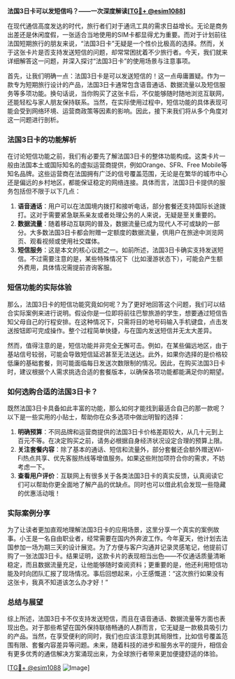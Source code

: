 **法国3日卡可以发短信吗？——一次深度解读[[TG💪+ @esim1088](https://t.me/s/esim1088)]**

在现代通信高度发达的时代，旅行者们对于通讯工具的需求日益增长。无论是商务出差还是休闲度假，一张适合当地使用的SIM卡都显得尤为重要。而对于计划前往法国短期旅行的朋友来说，“法国3日卡”无疑是一个性价比极高的选择。然而，关于这张卡片是否支持发送短信的问题，却常常困扰着不少旅行者。今天，我们就来详细解答这一问题，并深入探讨“法国3日卡”的使用场景与注意事项。

首先，让我们明确一点：法国3日卡是可以发送短信的！这一点毋庸置疑。作为一款专为短期旅行设计的产品，法国3日卡通常包含语音通话、数据流量以及短信服务等多项功能。换句话说，当你购买了这张卡后，不仅能够随时随地浏览互联网，还能轻松与家人朋友保持联系。当然，在实际使用过程中，短信功能的具体表现可能会受到网络环境、运营商政策等因素的影响。因此，接下来我们将从多个角度对这一问题进行剖析。

### 法国3日卡的功能解析

在讨论短信功能之前，我们有必要先了解法国3日卡的整体功能构成。这类卡片一般由法国本土或国际知名的虚拟运营商提供，例如Orange、SFR、Free Mobile等知名品牌。这些运营商在法国拥有广泛的信号覆盖范围，无论是在繁华的城市中心还是偏远的乡村地区，都能保证稳定的网络连接。具体而言，法国3日卡提供的服务包括但不限于以下几点：

1. **语音通话**：用户可以在法国境内拨打和接听电话，部分套餐还支持国际长途拨打。这对于需要紧急联系亲友或者处理公务的人来说，无疑是至关重要的。
2. **数据流量**：随着移动互联网的普及，数据流量已成为现代人不可或缺的一部分。大多数法国3日卡都会附赠一定额度的数据流量，供用户在旅途中浏览网页、观看视频或使用社交媒体。
3. **短信服务**：这是本文的核心议题之一。如前所述，法国3日卡确实支持发送短信。不过需要注意的是，某些特殊情况下（比如漫游状态下），可能会产生额外费用，具体情况需提前咨询客服。

### 短信功能的实际体验

那么，法国3日卡的短信功能究竟如何呢？为了更好地回答这个问题，我们可以结合实际案例来进行说明。假设你是一位即将前往巴黎旅游的学生，想要通过短信告知父母自己的行程安排。在这种情况下，只需将目的地号码输入手机键盘，点击发送按钮即可完成操作。整个过程简单快捷，与在国内发送短信并无太大差异。

然而，值得注意的是，短信功能并非完全无懈可击。例如，在某些偏远地区，由于基站信号较弱，可能会导致短信延迟甚至无法送达。此外，如果你选择的是价格较低廉的基础套餐，则可能面临每日发送次数限制的情况。因此，在购买法国3日卡时，建议根据个人需求挑选合适的套餐版本，以确保各项功能都能满足你的期望。

### 如何选购合适的法国3日卡？

既然法国3日卡具备如此丰富的功能，那么如何才能找到最适合自己的那一款呢？以下是一些实用的小贴士，帮助你在众多选项中做出明智的选择：

1. **明确预算**：不同品牌和运营商提供的法国3日卡价格差距较大，从几十元到上百元不等。在决定购买之前，请务必根据自身经济状况设定合理的预算上限。
2. **关注套餐内容**：除了基本的通话、短信和流量外，部分套餐还会额外赠送Wi-Fi热点共享、优先客服热线等增值服务。如果这些附加项符合你的需求，不妨考虑一下。
3. **查看用户评价**：互联网上有很多关于各类法国3日卡的真实反馈，认真阅读它们可以帮助你更全面地了解产品的优缺点。同时也可以借此机会发现一些隐藏的优惠活动哦！

### 实际案例分享

为了让读者更加直观地理解法国3日卡的应用场景，这里分享一个真实的案例故事。小王是一名自由职业者，经常需要在国内外奔波工作。今年夏天，他计划去法国参加一场为期三天的设计展览。为了方便与客户沟通并记录灵感笔记，他提前订购了一张法国3日卡。结果证明，这款卡片的表现相当出色——不仅通话质量清晰稳定，而且数据流量充足，让他能够随时查阅资料；更重要的是，他还利用短信功能及时向团队汇报了现场情况。事后回想起来，小王感慨道：“这次旅行如果没有这张卡，我真不知道该怎么办才好！”

### 总结与展望

综上所述，法国3日卡不仅支持发送短信，而且在语音通话、数据流量等方面也表现出色。对于那些希望在国外保持联络畅通的人群而言，它无疑是一款极具吸引力的产品。当然，在享受便利的同时，我们也应该注意到其局限性，比如信号覆盖范围有限、套餐内容差异等问题。未来，随着科技的进步和服务水平的提升，相信会有更多优秀的通信解决方案涌现出来，为全球旅行者带来更加便捷舒适的体验。

[[TG💪+ @esim1088](https://t.me/s/esim1088) ![Image](https://i.postimg.cc/4NQfJmqS/Snipaste-2025-05-13-00-14-12.png)]